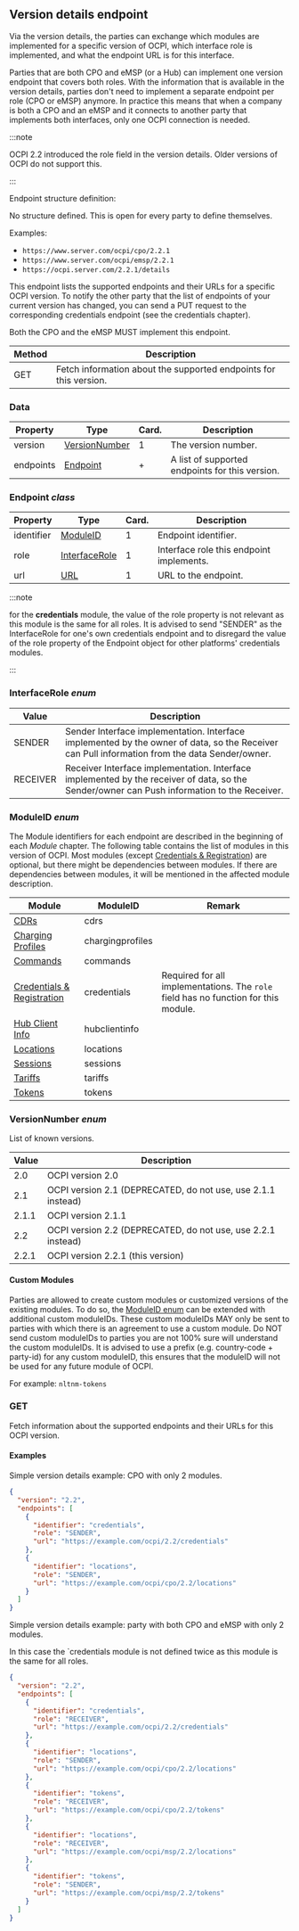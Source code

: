 ## Version details endpoint

Via the version details, the parties can exchange which modules are implemented for a specific version of OCPI, which
interface role is implemented, and what the endpoint URL is for this interface.

Parties that are both CPO and eMSP (or a Hub) can implement one version endpoint that covers both roles. With the
information that is available in the version details, parties don't need to implement a separate endpoint per role (CPO
or eMSP) anymore. In practice this means that when a company is both a CPO and an eMSP and it connects to another party
that implements both interfaces, only one OCPI connection is needed.

:::note

OCPI 2.2 introduced the role field in the version details. Older versions of OCPI do not support this.

:::

Endpoint structure definition:

No structure defined. This is open for every party to define themselves.

Examples:

* `https://www.server.com/ocpi/cpo/2.2.1`
* `https://www.server.com/ocpi/emsp/2.2.1`
* `https://ocpi.server.com/2.2.1/details`

This endpoint lists the supported endpoints and their URLs for a specific OCPI version. To notify the other party that
the list of endpoints of your current version has changed, you can send a PUT request to the corresponding credentials
endpoint (see the credentials chapter).

Both the CPO and the eMSP MUST implement this endpoint.

| Method | Description                                                       |
|--------|-------------------------------------------------------------------|
| GET    | Fetch information about the supported endpoints for this version. |

### Data

| Property  | Type                              | Card. | Description                                     |
|-----------|-----------------------------------|-------|-------------------------------------------------|
| version   | [VersionNumber](https://ocpi.dev) | 1     | The version number.                             |
| endpoints | [Endpoint](https://ocpi.dev)      | \+    | A list of supported endpoints for this version. |

### Endpoint *class*

| Property   | Type                              | Card. | Description                              |
|------------|-----------------------------------|-------|------------------------------------------|
| identifier | [ModuleID](https://ocpi.dev)      | 1     | Endpoint identifier.                     |
| role       | [InterfaceRole](https://ocpi.dev) | 1     | Interface role this endpoint implements. |
| url        | [URL](/16-types.md#url-type)      | 1     | URL to the endpoint.                     |

:::note

for the **credentials** module, the value of the role property is not relevant as this module is the same for all roles.
It is advised to send "SENDER" as the InterfaceRole for one's own credentials endpoint and to disregard the value of the
role property of the Endpoint object for other platforms' credentials modules.

:::

### InterfaceRole *enum*

| Value    | Description                                                                                                                                   |
|----------|-----------------------------------------------------------------------------------------------------------------------------------------------|
| SENDER   | Sender Interface implementation. Interface implemented by the owner of data, so the Receiver can Pull information from the data Sender/owner. |
| RECEIVER | Receiver Interface implementation. Interface implemented by the receiver of data, so the Sender/owner can Push information to the Receiver.   |

### ModuleID *enum*

The Module identifiers for each endpoint are described in the beginning of each *Module* chapter. The following table
contains the list of modules in this version of OCPI. Most modules (except [Credentials &
Registration](https://ocpi.dev)) are optional, but there might be dependencies
between modules. If there are dependencies between modules, it will be mentioned in the affected module description.

| Module                                         | ModuleID         | Remark                                                                              |
|------------------------------------------------|------------------|-------------------------------------------------------------------------------------|
| [CDRs](https://ocpi.dev)                       | cdrs             |                                                                                     |
| [Charging Profiles](https://ocpi.dev)          | chargingprofiles |                                                                                     |
| [Commands](https://ocpi.dev)                   | commands         |                                                                                     |
| [Credentials & Registration](https://ocpi.dev) | credentials      | Required for all implementations. The `role` field has no function for this module. |
| [Hub Client Info](https://ocpi.dev)            | hubclientinfo    |                                                                                     |
| [Locations](https://ocpi.dev)                  | locations        |                                                                                     |
| [Sessions](https://ocpi.dev)                   | sessions         |                                                                                     |
| [Tariffs](https://ocpi.dev)                    | tariffs          |                                                                                     |
| [Tokens](https://ocpi.dev)                     | tokens           |                                                                                     |

### VersionNumber *enum*

List of known versions.

| Value | Description                                                  |
|-------|--------------------------------------------------------------|
| 2.0   | OCPI version 2.0                                             |
| 2.1   | OCPI version 2.1 (DEPRECATED, do not use, use 2.1.1 instead) |
| 2.1.1 | OCPI version 2.1.1                                           |
| 2.2   | OCPI version 2.2 (DEPRECATED, do not use, use 2.2.1 instead) |
| 2.2.1 | OCPI version 2.2.1 (this version)                            |

#### Custom Modules

Parties are allowed to create custom modules or customized versions of the existing modules. To do so, the [ModuleID
enum](https://ocpi.dev) can be extended with additional custom moduleIDs. These custom
moduleIDs MAY only be sent to parties with which there is an agreement to use a custom module. Do NOT send custom
moduleIDs to parties you are not 100% sure will understand the custom moduleIDs. It is advised to use a prefix (e.g.
country-code + party-id) for any custom moduleID, this ensures that the moduleID will not be used for any future module
of OCPI.

For example: `nltnm-tokens`

### GET

Fetch information about the supported endpoints and their URLs for this OCPI version.

#### Examples

Simple version details example: CPO with only 2 modules.

``` json
{
  "version": "2.2",
  "endpoints": [
    {
      "identifier": "credentials",
      "role": "SENDER",
      "url": "https://example.com/ocpi/2.2/credentials"
    },
    {
      "identifier": "locations",
      "role": "SENDER",
      "url": "https://example.com/ocpi/cpo/2.2/locations"
    }
  ]
}
```

Simple version details example: party with both CPO and eMSP with only 2 modules.

In this case the `credentials module is not defined twice as this module is the same for all roles.

``` json
{
  "version": "2.2",
  "endpoints": [
    {
      "identifier": "credentials",
      "role": "RECEIVER",
      "url": "https://example.com/ocpi/2.2/credentials"
    },
    {
      "identifier": "locations",
      "role": "SENDER",
      "url": "https://example.com/ocpi/cpo/2.2/locations"
    },
    {
      "identifier": "tokens",
      "role": "RECEIVER",
      "url": "https://example.com/ocpi/cpo/2.2/tokens"
    },
    {
      "identifier": "locations",
      "role": "RECEIVER",
      "url": "https://example.com/ocpi/msp/2.2/locations"
    },
    {
      "identifier": "tokens",
      "role": "SENDER",
      "url": "https://example.com/ocpi/msp/2.2/tokens"
    }
  ]
}
